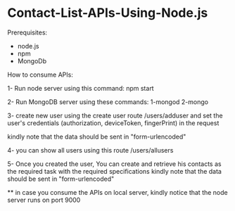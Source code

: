 # Contact-List-APIs-Using-Node.js

Prerequisites:
- node.js
- npm
- MongoDb


How to consume APIs:

1- Run node server using this command: npm start

2- Run MongoDB server using these commands: 1-mongod
                                            2-mongo
                                            
3- create new user using the create user route 
    /users/adduser
  and set the user's credentials (authorization, deviceToken, fingerPrint) in the request
  
  kindly note that the data should be sent in "form-urlencoded"
    
4- you can show all users using this route
   /users/allusers
   
5- Once you created the user, You can create and retrieve his contacts as the required task with the required specifications
   kindly note that the data should be sent in "form-urlencoded"
   
   
** in case you consume the APIs on local server, kindly notice that the node server runs on port 9000   


